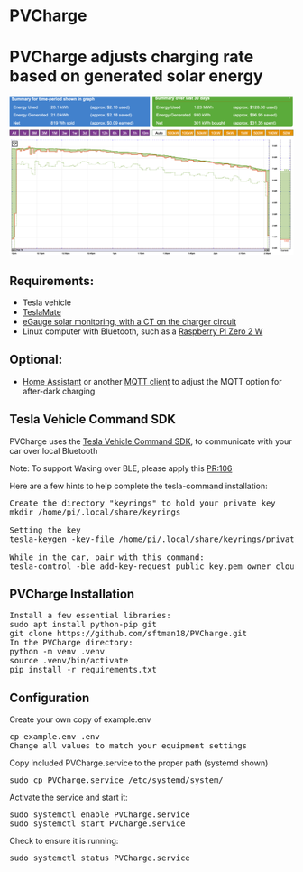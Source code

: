 # PVCharge

# PVCharge adjusts charging rate based on generated solar energy

<img src="energy_graph.png" alt="PV Energy Graph">

## Requirements:
* Tesla vehicle
* <a href="https://github.com/teslamate-org/teslamate">TeslaMate</a>
* <a href="https://www.egauge.net">eGauge solar monitoring, with a CT on the charger circuit</a>
* Linux computer with Bluetooth, such as a <a href="https://www.raspberrypi.com/products/raspberry-pi-zero-2-w/">Raspberry Pi Zero 2 W</a>

## Optional:
* <a href="https://www.home-assistant.io/">Home Assistant</a> or another <a href="https://apps.apple.com/us/app/mqttool/id1085976398">MQTT client</a> to adjust the MQTT option for after-dark charging

## Tesla Vehicle Command SDK

PVCharge uses the <a href="https://github.com/teslamotors/vehicle-command">Tesla Vehicle Command SDK</a>, to communicate with your car over local Bluetooth

Note: To support Waking over BLE, please apply this <a href="https://github.com/teslamotors/vehicle-command/pull/106">PR:106</a>

Here are a few hints to help complete the tesla-command installation:

<pre>Create the directory "keyrings" to hold your private key
mkdir /home/pi/.local/share/keyrings

Setting the key
tesla-keygen -key-file /home/pi/.local/share/keyrings/private_key.pem create > public_key.pem

While in the car, pair with this command:
tesla-control -ble add-key-request public_key.pem owner cloud_key</pre>

## PVCharge Installation
<pre>Install a few essential libraries:
sudo apt install python-pip git
git clone https://github.com/sftman18/PVCharge.git
In the PVCharge directory:
python -m venv .venv
source .venv/bin/activate
pip install -r requirements.txt</pre>

## Configuration
Create your own copy of example.env
<pre>cp example.env .env
Change all values to match your equipment settings</pre>
Copy included PVCharge.service to the proper path (systemd shown)
<pre>sudo cp PVCharge.service /etc/systemd/system/</pre>
Activate the service and start it:
<pre>sudo systemctl enable PVCharge.service
sudo systemctl start PVCharge.service</pre>
Check to ensure it is running:
<pre>sudo systemctl status PVCharge.service</pre>